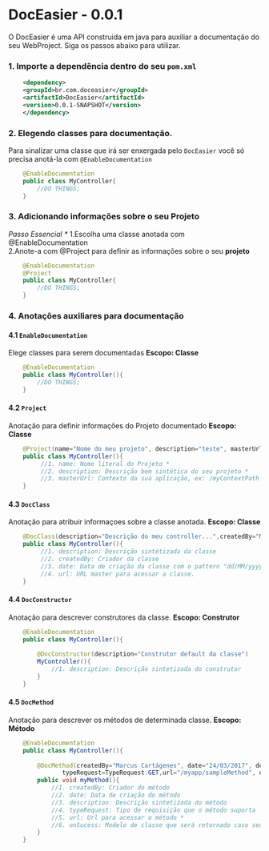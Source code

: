 # DocEasier - 0.0.1
O DocEasier é uma API construida em java para auxiliar a documentação do seu WebProject. Siga os passos abaixo para utilizar.<br/>

### 1. Importe a dependência dentro do seu `pom.xml`
```xml
    <dependency>
	<groupId>br.com.doceasier</groupId>
	<artifactId>DocEasier</artifactId>
	<version>0.0.1-SNAPSHOT</version>
    </dependency>
```

### 2. Elegendo classes para documentação. 
Para sinalizar uma classe que irá ser enxergada pelo `DocEasier` você só precisa anotá-la com `@EnableDocumentation`
```java
	@EnableDocumentation
	public class MyController{
		//DO THINGS;
	}
```

### 3. Adicionando informações sobre o seu Projeto
<i>Passo Essencial *</i>
	1.Escolha uma classe anotada com @EnableDocumentation<br/>
	2.Anote-a com @Project para definir as informações sobre o seu <b>projeto</b>
```java
	@EnableDocumentation
	@Project
	public class MyController{
		//DO THINGS;
	}
```

### 4. Anotações auxiliares para documentação
#### 4.1 `EnableDocumentation`
Elege classes para serem documentadas <b>Escopo: Classe</b>
```java
	@EnableDocumentation
	public class MyController(){
		//DO THINGS;
	}
```
#### 4.2 `Project`
Anotação para definir informações do Projeto documentado <b>Escopo: Classe</b>
```java
	@Project(name="Nome do meu projeto", description="teste", masterUrl="/meuContextPath", )	
	public class MyController(){
		 //1. name: Nome literal do Projeto *
		 //2. description: Descrição bem sintética do seu projeto *
		 //3. masterUrl: Contexto da sua aplicação, ex: /myContextPath *
	}
```
#### 4.3 `DocClass`
Anotação para atribuir informaçoes sobre a classe anotada. <b>Escopo: Classe</b>
```java
	@DocClass(description="Descrição do meu controller...",createdBy="Marcus Cartágenes", date="24/03/2017",url="/myController)
	public class MyController(){
		 //1. description: Descrição sintétizada da classe
		 //2. createdBy: Criador da classe
		 //3. date: Data de criação da classe com o pattern "dd/MM/yyyy". Ex: 01/01/2017
		 //4. url: URL master para acessar a classe.
	}
```
#### 4.4 `DocConstructor`
Anotação para descrever construtores da classe. <b>Escopo: Construtor</b>
```java
	@EnableDocumentation
	public class MyController(){
		
		@DocConstructor(description="Construtor default da classe")
		MyController(){
			//1. description: Descrição sintetizada do construtor
		}
	}
```

#### 4.5 `DocMethod`
Anotação para descrever os métodos de determinada classe. <b>Escopo: Método</b>
```java
	@EnableDocumentation
	public class MyController(){
	
		@DocMethod(createdBy="Marcus Cartágenes", date="24/03/2017", description="Método de Exemplo (Com parametros)", 
			   typeRequest=TypeRequest.GET,url="/myapp/sampleMethod", onSucess = Employee.class)
		public void myMethod(){
			//1. createdBy: Criador do método
			//2. date: Data de criação do método
			//3. description: Descrição sintetizada do método
			//4. typeRequest: Tipo de requisição que o método suporta
			//5. url: Url para acessar o método *
			//6. onSucess: Modelo de classe que será retornado caso seu método seja executado com sucesso *
		}
	}
```
